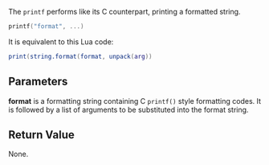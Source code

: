 The `printf` performs like its C counterpart, printing a formatted string.

```lua
printf("format", ...)
```

It is equivalent to this Lua code:

```lua
print(string.format(format, unpack(arg))
```

## Parameters ##

**format** is a formatting string containing C `printf()` style formatting codes. It is followed by a list of arguments to be substituted into the format string.

## Return Value ##

None.